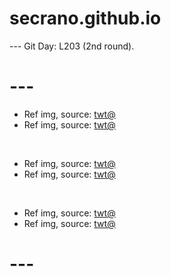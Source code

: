 # secrano.github.io

--- Git Day: L203 (2nd round).

# ---

- Ref img, source: [twt@](https://x.com/nzxt_cam/status/1921498012259439005)
- Ref img, source: [twt@](https://x.com/milk_g0re/status/1921499741688357037)

<br/>

- Ref img, source: [twt@](https://x.com/TuhafAmaGercek/status/1921188474541273254)
- Ref img, source: [twt@](https://x.com/SomaKazima/status/1921282968733057369)

<br/>

- Ref img, source: [twt@](https://x.com/BlazeBinges/status/1921381019795456477)
- Ref img, source: [twt@](https://x.com/PunchingCat/status/1921521808744075745)

# ---
